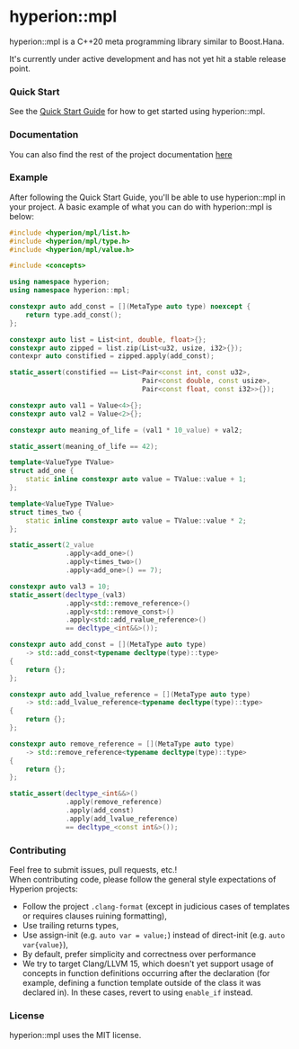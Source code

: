 # hyperion::mpl

hyperion::mpl is a C++20 meta programming library similar to Boost.Hana.

It's currently under active development and has not yet hit a stable release point.

### Quick Start

See the [Quick Start Guide](https://braxtons12.github.io/hyperion_mpl/quick_start.html)
for how to get started using hyperion::mpl.

### Documentation

You can also find the rest of the project documentation [here](https://braxtons12.github.io/hyperion_mpl)

### Example

After following the Quick Start Guide, you'll be able to use hyperion::mpl in your project.
A basic example of what you can do with hyperion::mpl is below:

```cpp
#include <hyperion/mpl/list.h>
#include <hyperion/mpl/type.h>
#include <hyperion/mpl/value.h>

#include <concepts>

using namespace hyperion;
using namespace hyperion::mpl;

constexpr auto add_const = [](MetaType auto type) noexcept {
    return type.add_const();
};

constexpr auto list = List<int, double, float>{};
constexpr auto zipped = list.zip(List<u32, usize, i32>{});
contexpr auto constified = zipped.apply(add_const);

static_assert(constified == List<Pair<const int, const u32>,
                                 Pair<const double, const usize>,
                                 Pair<const float, const i32>>{});

constexpr auto val1 = Value<4>{};
constexpr auto val2 = Value<2>{};

constexpr auto meaning_of_life = (val1 * 10_value) + val2;

static_assert(meaning_of_life == 42);

template<ValueType TValue>
struct add_one {
    static inline constexpr auto value = TValue::value + 1;
};

template<ValueType TValue>
struct times_two {
    static inline constexpr auto value = TValue::value * 2;
};

static_assert(2_value
              .apply<add_one>()
              .apply<times_two>()
              .apply<add_one>() == 7);

constexpr auto val3 = 10;
static_assert(decltype_(val3)
              .apply<std::remove_reference>()
              .apply<std::remove_const>()
              .apply<std::add_rvalue_reference>()
              == decltype_<int&&>());

constexpr auto add_const = [](MetaType auto type)
    -> std::add_const<typename decltype(type)::type>
{
    return {};
};

constexpr auto add_lvalue_reference = [](MetaType auto type)
    -> std::add_lvalue_reference<typename decltype(type)::type>
{
    return {};
};

constexpr auto remove_reference = [](MetaType auto type)
    -> std::remove_reference<typename decltype(type)::type>
{
    return {};
};

static_assert(decltype_<int&&>()
              .apply(remove_reference)
              .apply(add_const)
              .apply(add_lvalue_reference)
              == decltype_<const int&>());
```

### Contributing

Feel free to submit issues, pull requests, etc.!<br>
When contributing code, please follow the general style expectations of Hyperion projects:
- Follow the project `.clang-format` (except in judicious cases of templates or requires clauses
        ruining formatting),
- Use trailing returns types,
- Use assign-init (e.g. `auto var = value;`) instead of direct-init (e.g. `auto var{value}`),
- By default, prefer simplicity and correctness over performance
- We try to target Clang/LLVM 15, which doesn't yet support usage of concepts in function
definitions occurring after the declaration (for example, defining a function template outside of
the class it was declared in). In these cases, revert to using `enable_if` instead.

### License

hyperion::mpl uses the MIT license.

